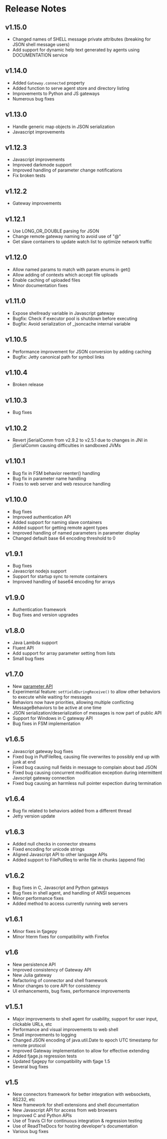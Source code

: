 # Release Notes

## v1.15.0

* Changed names of SHELL message private attributes (breaking for JSON shell message users)
* Add support for dynamic help text generated by agents using DOCUMENTATION service

## v1.14.0

* Added `Gateway.connected` property
* Added function to serve agent store and directory listing
* Improvements to Python and JS gateways
* Numerous bug fixes

## v1.13.0

* Handle generic map objects in JSON serialization
* Javascript improvements

## v1.12.3

* Javascript improvements
* Improved darkmode support
* Improved handling of parameter change notifications
* Fix broken tests

## v1.12.2

* Gateway improvements

## v1.12.1

* Use LONG_OR_DOUBLE parsing for JSON
* Change remote gateway naming to avoid use of "@"
* Get slave containers to update watch list to optimize network traffic

## v1.12.0

* Allow named params to match with param enums in get()
* Allow adding of contexts which accept file uploads
* Enable caching of uploaded files
* Minor documentation fixes

## v1.11.0

* Expose shellready variable in Javascript gateway
* Bugfix: Check if executor pool is shutdown before executing
* Bugfix: Avoid serialization of _jsoncache internal variable

## v1.10.5

* Performance improvement for JSON conversion by adding caching
* Bugfix: Jetty canonical path for symbol links

## v1.10.4

* Broken release

## v1.10.3

* Bug fixes

## v1.10.2

* Revert jSerialComm from v2.9.2 to v2.5.1 due to changes in JNI in jSerialComm causing difficulties in sandboxed JVMs

## v1.10.1

* Bug fix in FSM behavior reenter() handling
* Bug fix in parameter name handling
* Fixes to web server and web resource handling

## v1.10.0

* Bug fixes
* Improved authentication API
* Added support for naming slave containers
* Added support for getting remote agent types
* Improved handling of named parameters in parameter display
* Changed default base 64 encoding threshold to 0

## v1.9.1

* Bug fixes
* Javascript nodejs support
* Support for startup sync to remote containers
* Improved handling of base64 encoding for arrays

## v1.9.0

* Authentication framework
* Bug fixes and version upgrades

## v1.8.0

* Java Lambda support
* Fluent API
* Add support for array parameter setting from lists
* Small bug fixes

## v1.7.0

* New [parameter API](https://fjage.readthedocs.io/en/latest/params.html)
* Experimental feature: `setYieldDuringReceive()` to allow other behaviors to execute while waiting for messages
* Behaviors now have priorities, allowing multiple conflicting MessageBehaviors to be active at one time
* JSON serialization/deserialization of messages is now part of public API
* Support for Windows in C gateway API
* Bug fixes in FSM implementation

## v1.6.5

* Javascript gateway bug fixes
* Fixed bug in PutFileReq, causing file overwrites to possibly end up with junk at end
* Fixed bug causing null fields in message to complain about bad JSON
* Fixed bug causing concurrent modification exception during intermittent Javscript gateway connection
* Fixed bug causing an harmless null pointer expection during termination

## v1.6.4

* Bug fix related to behaviors added from a different thread
* Jetty version update

## v1.6.3

* Added null checks in connector streams
* Fixed encoding for unicode strings
* Aligned Javascript API to other language APIs
* Added support to FilePutReq to write file in chunks (append file)

## v1.6.2

* Bug fixes in C, Javascript and Python gatways
* Bug fixes in shell agent, and handling of ANSI sequences
* Minor performance fixes
* Added method to access currently running web servers

## v1.6.1

* Minor fixes in fjagepy
* Minor hterm fixes for compatibility with Firefox

## v1.6

* New persistence API
* Improved consistency of Gateway API
* New Julia gateway
* Refactoring of connector and shell framework
* Minor changes to core API for consistency
* UI enhancements, bug fixes, performance improvements

## v1.5.1

* Major improvements to shell agent for usability, support for user input, clickable URLs, etc
* Performance and visual improvements to web shell
* Small improvements to logging
* Changed JSON encoding of java.util.Date to epoch UTC timestamp for remote protocol
* Improved Gateway implementation to allow for effective extending
* Added fjage.js regression tests
* Updated fjagepy for compatibility with fjage 1.5
* Several bug fixes

## v1.5

* New connectors framework for better integration with websockets, RS232, etc
* New framework for shell extensions and shell documentation
* New Javascript API for access from web browsers
* Improved C and Python APIs
* Use of Travis CI for continuous integration & regression testing
* Use of ReadTheDocs for hosting developer's documentation
* Various bug fixes
